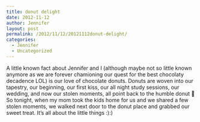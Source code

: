 ```yaml
---
title: donut delight
date: 2012-11-12
author: Jennifer
layout: post
permalink: /2012/11/12/20121112donut-delight/
categories:
  - Jennifer
  - Uncategorized
---
```

A little known fact about Jennifer and I (although maybe not so little known anymore as we are forever chamioning our quest for the best chocolaty decadence LOL) is our love of chocolate donuts. Donuts are woven into our tapestry, our beginning, our first kiss, our all night study sessions, our wedding, and now our stolen moments, all point back to the humble donut 🙂 So tonight, when my mom took the kids home for us and we shared a few stolen moments, we walked next door to the donut place and grabbed our sweet treat. It&#8217;s all about the little things :):)
